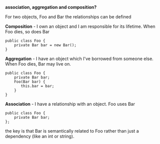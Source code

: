**association, aggregation and composition?**

For two objects, Foo and Bar the relationships can be defined

**Composition** - I own an object and I am responsible for its lifetime. When Foo dies, so does Bar
```
public class Foo {
    private Bar bar = new Bar(); 
}
```

**Aggregation** - I have an object which I've borrowed from someone else. When Foo dies, Bar may live on.
```
public class Foo { 
    private Bar bar; 
    Foo(Bar bar) { 
       this.bar = bar; 
    }
}
```

**Association** - I have a relationship with an object. Foo uses Bar
```
public class Foo {         
    private Bar bar;
};
```
the key is that Bar is semantically related to Foo rather than just a dependency (like an int or string).
